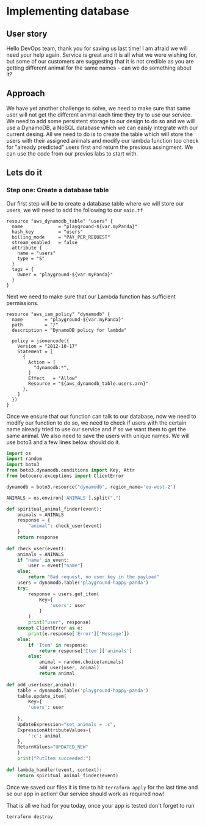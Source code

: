 # Implementing database
## User story

Hello DevOps team, thank you for saving us last time! I am afraid we will need your help again. Service is great and it is all what we were wishing for, but some of our customers are suggesting that it is not credible as you are getting different animal for the same names - can we do something about it?


## Approach
We have yet another challenge to solve, we need to make sure that same user will not get the different animal each time they try to use our service. We need to add some persistent storage to our design to do so and we will use a DynamoDB, a NoSQL database which we can eaisly integrate with our current desing. All we need to do is to create the table which will store the users with their assigned animals and modify our lambda function too check for "already predicted"  users first and return the previous assingment. We can use the code from our previos labs to start with.
## Lets do it
### Step one: Create a database table
Our first step will be to create a database table where we will store our users, we will need to add the following to our `main.tf`
```golang
resource "aws_dynamodb_table" "users" {
  name             = "playground-${var.myPanda}"
  hash_key         = "users"
  billing_mode     = "PAY_PER_REQUEST"
  stream_enabled   = false
  attribute {
    name = "users"
    type = "S"
  }
  tags = {
    Owner = "playground-${var.myPanda}"
  }
}
```
Next we need to make sure that our Lambda function has sufficient permissions.
```golang
resource "aws_iam_policy" "dynamodb" {
  name        = "playground-${var.myPanda}"
  path        = "/"
  description = "DynamoDB policy for lambda"

  policy = jsonencode({
    Version = "2012-10-17"
    Statement = [
      {
        Action = [
          "dynamodb:*",
        ]
        Effect   = "Allow"
        Resource = "${aws_dynamodb_table.users.arn}"
      },
    ]
  })
}
```
Once we ensure that our function can talk to our database, now we need to modify our function to do so, we need to check if users with the certain name already tried to use our service and if so we want them to get the same animal. We also need to save the users with unique names. We will use boto3 and a few lines below should do it.
```python
import os
import random
import boto3
from boto3.dynamodb.conditions import Key, Attr
from botocore.exceptions import ClientError

dynamodb = boto3.resource("dynamodb", region_name='eu-west-2')

ANIMALS = os.environ['ANIMALS'].split(",")

def spiritual_animal_finder(event):
    animals = ANIMALS
    response = {
        "animal": check_user(event)
    }
    return response
    
def check_user(event):
    animals = ANIMALS
    if "name" in event:
        user = event["name"]
    else:
        return "Bad request, no user key in the payload"    
    users = dynamodb.Table('playground-happy-panda')
    try:
        response = users.get_item(
            Key={
                'users': user
            }
        )
        print("user", response)
    except ClientError as e:
        print(e.response['Error']['Message'])
    else:
        if 'Item' in response:
            return response['Item']['animals']
        else:
            animal = random.choice(animals)
            add_user(user, animal)
            return animal
            
def add_user(user,animal):
    table = dynamodb.Table('playground-happy-panda')
    table.update_item(
        Key={
        'users': user
        
    },
    UpdateExpression="set animals = :c",
    ExpressionAttributeValues={
        ':c': animal
    },
    ReturnValues="UPDATED_NEW"
    )
    print("PutItem succeeded:")
    
def lambda_handler(event, context):
    return spiritual_animal_finder(event)

```

Once we saved our files it is time to hit `terraform apply` for the last time and se our app in action! Our service should work as required now! 

That is all  we had for you today, once your app is tested don't forget to run 
```
terraform destroy
```